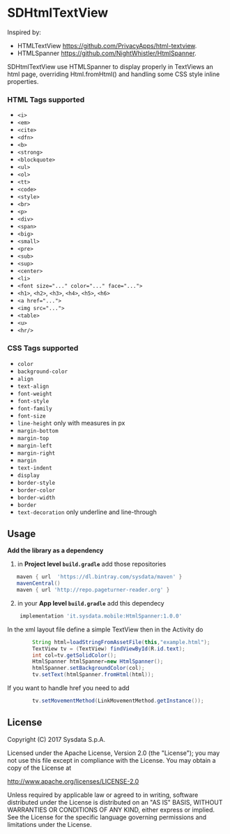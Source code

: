 # SDHtmlTextView
Inspired by:
* HTMLTextView https://github.com/PrivacyApps/html-textview.
* HTMLSpanner https://github.com/NightWhistler/HtmlSpanner.

SDHtmlTextView use HTMLSpanner to display properly in TextViews an html page, overriding Html.fromHtml() and handling some CSS style inline properties.

### HTML Tags supported 

* ``<i>``
* ``<em>``
* ``<cite>``
* ``<dfn>``
* ``<b>``
* ``<strong>``
* ``<blockquote>``
* ``<ul>``
* ``<ol>``
* ``<tt>``
* ``<code>``
* ``<style>``
* ``<br>``
* ``<p>``
* ``<div>``
* ``<span>``
* ``<big>``
* ``<small>``
* ``<pre>``
* ``<sub>``
* ``<sup>``
* ``<center>``
* ``<li>``
* ``<font size="..." color="..." face="...">``
* ``<h1>``, ``<h2>``, ``<h3>``, ``<h4>``, ``<h5>``, ``<h6>``
* ``<a href="...">``
* ``<img src="...">``
* ``<table>``
* ``<u>``
* ``<hr/>``


### CSS Tags supported 

* ``color``
* ``background-color``
* ``align``
* ``text-align``
* ``font-weight``
* ``font-style``
* ``font-family``
* ``font-size``
* ``line-height`` only with measures in px 
* ``margin-bottom``
* ``margin-top``
* ``margin-left``
* ``margin-right``
* ``margin``
* ``text-indent``
* ``display``
* ``border-style``
* ``border-color``
* ``border-width``
* ``border``
* ``text-decoration`` only underline and line-through 

## Usage

**Add the library as a dependency**

1. in **Project level `build.gradle`** add those repositories
```gradle
   maven { url  'https://dl.bintray.com/sysdata/maven' }
   mavenCentral()
   maven { url 'http://repo.pageturner-reader.org' }
```
2. in your **App level `build.gradle`** add this dependecy
```gradle
    implementation 'it.sysdata.mobile:HtmlSpanner:1.0.0'
```
In the xml layout file define a simple TextView then in the Activity do

```java
        String html=loadStringFromAssetFile(this,"example.html");
        TextView tv = (TextView) findViewById(R.id.text);
        int col=tv.getSolidColor();
        HtmlSpanner htmlSpanner=new HtmlSpanner();
        htmlSpanner.setBackgroundColor(col);
        tv.setText(htmlSpanner.fromHtml(html));
```
If you want to handle href you need to add
```java
        tv.setMovementMethod(LinkMovementMethod.getInstance());
```



## License
Copyright (C) 2017 Sysdata S.p.A.

Licensed under the Apache License, Version 2.0 (the "License");
you may not use this file except in compliance with the License.
You may obtain a copy of the License at

   http://www.apache.org/licenses/LICENSE-2.0

Unless required by applicable law or agreed to in writing, software
distributed under the License is distributed on an "AS IS" BASIS,
WITHOUT WARRANTIES OR CONDITIONS OF ANY KIND, either express or implied.
See the License for the specific language governing permissions and
limitations under the License.


